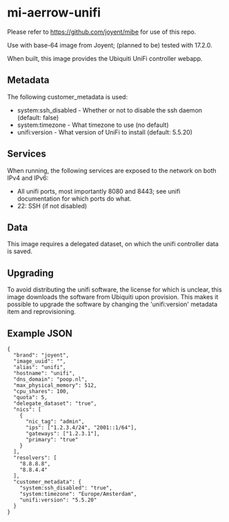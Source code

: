 mi-aerrow-unifi
===============

Please refer to https://github.com/joyent/mibe for use of this repo.

Use with base-64 image from Joyent; (planned to be) tested with 17.2.0.

When built, this image provides the Ubiquiti UniFi controller webapp.

Metadata
---------
The following customer_metadata is used:

* system:ssh_disabled - Whether or not to disable the ssh daemon (default: false)
* system:timezone - What timezone to use (no default)
* unifi:version - What version of UniFi to install (default: 5.5.20)

Services
--------
When running, the following services are exposed to the network on both IPv4 and IPv6:

* All unifi ports, most importantly 8080 and 8443; see unifi documentation for which ports do what.
* 22: SSH (if not disabled)


Data
----
This image requires a delegated dataset, on which the unifi controller data is saved.

Upgrading
---------
To avoid distributing the unifi software, the license for which is unclear, this image downloads the software from Ubiquiti upon provision. 
This makes it possible to upgrade the software by changing the 'unifi:version' metadata item and reprovisioning. 


Example JSON
------------

    {
      "brand": "joyent",
      "image_uuid": "",
      "alias": "unifi",
      "hostname": "unifi",
      "dns_domain": "poop.nl",
      "max_physical_memory": 512,
      "cpu_shares": 100,
      "quota": 5,
      "delegate_dataset": "true",
      "nics": [
        {
          "nic_tag": "admin",
          "ips": ["1.2.3.4/24", "2001::1/64"],
          "gateways": ["1.2.3.1"],
          "primary": "true"
        }
      ],
      "resolvers": [
        "8.8.8.8",
        "8.8.4.4"
      ],
      "customer_metadata": {
        "system:ssh_disabled": "true",
        "system:timezone": "Europe/Amsterdam",
        "unifi:version": "5.5.20"
      }
    }
